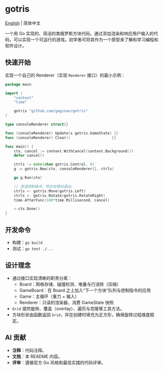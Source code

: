 # gotris

[English](./README.md) | 简体中文

一个用 Go 实现的、简洁的类俄罗斯方块代码。通过添加渲染和响应用户输入的代码，可以实现一个可运行的游戏。初学者可将其作为一个原型来了解和学习编程和软件设计。

## 快速开始

实现一个自己的 Renderer（实现 `Renderer` 接口）的最小示例：

```go
package main

import (
    "context"
    "time"

    gotris "github.com/gaginan/gotris"
)

type consoleRenderer struct{}

func (consoleRenderer) Update(s gotris.GameState) {}
func (consoleRenderer) Clear()                   {}

func main() {
    ctx, cancel := context.WithCancel(context.Background())
    defer cancel()

    ctrls := make(chan gotris.Control, 8)
    g := gotris.New(ctx, consoleRenderer{}, ctrls)

    go g.Run(ctx)

    // 发送控制指令，然后在稍后退出。
    ctrls <- gotris.Move(gotris.Left)
    ctrls <- gotris.Rotate(gotris.RotateRight)
    time.AfterFunc(100*time.Millisecond, cancel)

    <-ctx.Done()
}
```

## 开发命令

- 构建：`go build`
- 测试：`go test ./...`

## 设计理念

- 通过接口实现清晰的职责分离：
  - Board：网格存储、碰撞检测、堆叠与行消除（压缩）
  - GameBoard：在 Board 之上加入“下一个方块”队列与控制指令的应用
  - Game：主循环（重力 + 输入）
  - Renderer：只读的渲染器，消费 GameState 快照
- `Grid` 提供旋转、覆盖（overlay）、遍历与克隆等工具方法。
- 方块形状由函数返回 `Grid`，并在创建时填充为正方形，确保旋转过程维度稳定。

## AI 贡献

- **注释**：代码注释。
- **文档**：本 README 内容。
- **评审**：遵循官方 Go 风格和最佳实践的代码评审。
